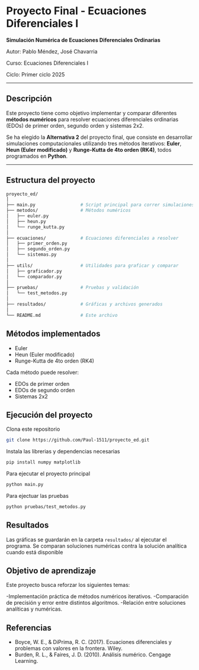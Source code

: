 # Proyecto Final - Ecuaciones Diferenciales I
**Simulación Numérica de Ecuaciones Diferenciales Ordinarias**

Autor: Pablo Méndez, José Chavarria 

Curso: Ecuaciones Diferenciales I  

Ciclo: Primer ciclo 2025  

---

## Descripción

Este proyecto tiene como objetivo implementar y comparar diferentes **métodos numéricos** para resolver ecuaciones diferenciales ordinarias (EDOs) de primer orden, segundo orden y sistemas 2x2.

Se ha elegido la **Alternativa 2** del proyecto final, que consiste en desarrollar simulaciones computacionales utilizando tres métodos iterativos: **Euler**, **Heun (Euler modificado)** y **Runge-Kutta de 4to orden (RK4)**, todos programados en **Python**.

---

## Estructura del proyecto

```bash
proyecto_ed/
│
├── main.py                 # Script principal para correr simulaciones
├── metodos/                # Métodos numéricos
│   ├── euler.py
│   ├── heun.py
│   └── runge_kutta.py
│
├── ecuaciones/             # Ecuaciones diferenciales a resolver
│   ├── primer_orden.py
│   ├── segundo_orden.py
│   └── sistemas.py
│
├── utils/                  # Utilidades para graficar y comparar
│   ├── graficador.py
│   └── comparador.py
│
├── pruebas/                # Pruebas y validación
│   └── test_metodos.py
│
├── resultados/             # Gráficas y archivos generados
│
└── README.md               # Este archivo
```

## Métodos implementados
- Euler
- Heun (Euler modificado)
- Runge-Kutta de 4to orden (RK4)
  
Cada método puede resolver:

- EDOs de primer orden
- EDOs de segundo orden
- Sistemas 2x2

## Ejecución del proyecto
Clona este repositorio
``` bash
git clone https://github.com/Paul-1511/proyecto_ed.git
```

Instala las librerias y dependencias necesarias
``` bash
pip install numpy matplotlib
```

Para ejecutar el proyecto principal
``` bash
python main.py
```

Para ejectuar las pruebas
``` bash
python pruebas/test_metodos.py
```

## Resultados

Las gráficas se guardarán en la carpeta `resultados/` al ejecutar el programa. Se comparan soluciones numéricas contra la solución analítica cuando está disponible

## Objetivo de aprendizaje
Este proyecto busca reforzar los siguientes temas:

-Implementación práctica de métodos numéricos iterativos.
-Comparación de precisión y error entre distintos algoritmos.
-Relación entre soluciones analíticas y numéricas.

## Referencias 

- Boyce, W. E., & DiPrima, R. C. (2017). Ecuaciones diferenciales y problemas con valores en la frontera. Wiley.
- Burden, R. L., & Faires, J. D. (2010). Análisis numérico. Cengage Learning.

